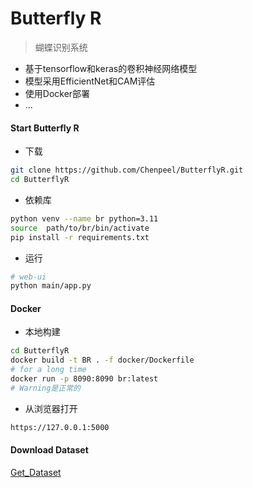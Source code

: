 #  Butterfly R


> 蝴蝶识别系统
- 基于tensorflow和keras的卷积神经网络模型
- 模型采用EfficientNet和CAM评估
- 使用Docker部署
- ...





#### Start Butterfly R

- 下载

```bash
git clone https://github.com/Chenpeel/ButterflyR.git
cd ButterflyR
````

- 依赖库

```bash
python venv --name br python=3.11
source  path/to/br/bin/activate
pip install -r requirements.txt
```

- 运行

```bash
# web-ui
python main/app.py
```



#### Docker

- 本地构建
```bash
cd ButterflyR
docker build -t BR . -f docker/Dockerfile
# for a long time
docker run -p 8090:8090 br:latest
# Warning是正常的
```
  - 从浏览器打开
```bash
https://127.0.0.1:5000
```





#### Download Dataset

[Get_Dataset](./main/data/get_dataset.md)
